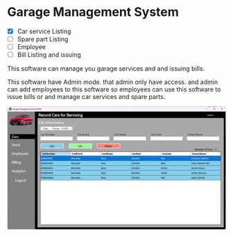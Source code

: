 # Garage Management System

- [X] Car service Listing
- [ ] Spare part Listing
- [ ] Employee
- [ ] Bill Listing and issuing

This software can manage you garage services and and issuing bills.

This software have Admin mode. that admin only have access. and admin can add employees to this software so employees can use this software to issue bills or and manage car services and spare parts.

![GMS Image](asserts/gms.png)
